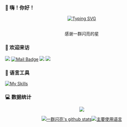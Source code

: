 ### 👋 嗨！你好！

<div align="center">

[![Typing SVG](https://readme-typing-svg.herokuapp.com?font=Handlee&center=true&vCenter=true&width=500&height=60&pause=3000&lines=勿+以+恶+小+而+为+之&nbsp;&nbsp;&nbsp;&nbsp;勿+以+善+小+而+不+为)](https://git.io/typing-svg)


<img src="https://cdn.jsdelivr.net/gh/eryajf/tu@main/img/image_20240420_214408.gif"
width="800"  height="3">

</div>

<div align="center">
感谢一群闪亮的星
</div>

### 🤗 欢迎来访


[![](https://visitor-badge.laobi.icu/badge?page_id=1qun.1qun)](https://visitor-badge.laobi.icu/badge?page_id=1qun.1qun)
[![Mail Badge](https://img.shields.io/badge/-1qun@1qun.org-c14438?style=flat&logo=Gmail&logoColor=white&link=mailto:1qun@1qun.org)](mailto:1qun@1qun.org)
[![](https://img.shields.io/github/stars/1qun?color=fefb7b&logo=Undertale)](https://github-readme-stats.vercel.app/api?username=1qun&include_orgs=true&hide_title=false&hide_border=true&show_icons=true&include_all_commits=true&line_height=20&bg_color=0,EC6C6C,FFD479,FFFC79,73FA79&theme=graywhite&locale=cn)
[![](https://img.shields.io/github/followers/1qun?color=27da6b&logo=Handshake)](https://github.com/1qun?tab=followers)


### 🧰 语言工具

[![My Skills](https://skillicons.dev/icons?i=github,githubactions,bash,md,vim,go,vue,gradle,ai,linux,docker,kubernetes,elasticsearch,git,gitlab,grafana,jenkins,bots,mongodb,mysql,sqlite,redis,nginx,vscode,atom,obsidian,ansible,prometheus,wordpress,aws&theme=light)](https://github.com/1qun)

### 💻 数据统计


<div align="center">

![](https://github-immortality.vercel.app/api?username=1qun)

[![一群闪亮's github stats](https://github-readme-stats.vercel.app/api?username=1qun&include_orgs=true&hide_title=false&hide_border=true&show_icons=true&include_all_commits=true&line_height=20&bg_color=0,EC6C6C,FFD479,FFFC79,73FA79&theme=graywhite&locale=cn)](https://github-readme-stats.vercel.app/api?username=1qun&include_orgs=true&hide_title=false&hide_border=true&show_icons=true&include_all_commits=true&line_height=20&bg_color=0,EC6C6C,FFD479,FFFC79,73FA79&theme=graywhite&locale=cn)[![主要使用语言](https://github-readme-stats.vercel.app/api/top-langs/?username=1qun&hide_title=false&hide=c&hide_border=true&layout=compact&bg_color=0,73FA79,73FDFF,D783FF&theme=graywhite&locale=cn)](https://github-readme-stats.vercel.app/api/top-langs/?username=1qun&hide_title=false&hide=c&hide_border=true&layout=compact&bg_color=0,73FA79,73FDFF,D783FF&theme=graywhite&locale=cn)







